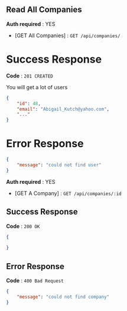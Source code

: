 ## Read All Companies

**Auth required** : YES

* [GET All Companies] : `GET /api/companies/`

# Success Response

**Code** : `201 CREATED`

You will get a lot of users

```json
{
    "id": 48,
    "email": "Abigail_Kutch@yahoo.com",
    "..."
}
```

# Error Response

```json
{
 	"message": "could not find user"
}
```


**Auth required** : YES

* [GET A Company] : `GET /api/companies/:id`

## Success Response

**Code** : `200 OK`

```json
{
    
}
```


## Error Response

**Code** : `400 Bad Request`

```json
{
 	"message": "could not find company"
}
```